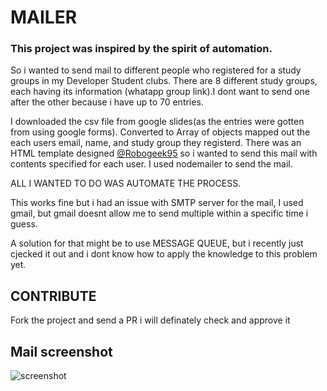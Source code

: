 # MAILER

### This project was inspired by the spirit of automation.
So i wanted to send mail to different people who registered for a study groups in my Developer Student clubs.
There are 8 different study groups, each having its information (whatapp group link).I dont want to send one after the other because i have up to 70 entries.

I downloaded the csv file from google slides(as the entries were gotten from using google forms). 
Converted to Array of objects 
mapped out the each users email, name, and study group they registerd.
There was an HTML template designed [@Robogeek95](https://github.com/Robogeek95) so i wanted to send this mail with contents specified for each user.
I used nodemailer to send the mail.


ALL I WANTED TO DO WAS AUTOMATE THE PROCESS.

This works fine but i had an issue with SMTP server for the mail, I used gmail, but gmail doesnt allow me to send multiple within a specific time i guess.

A solution for that might be to use MESSAGE QUEUE, but i recently just cjecked it out and i dont know how to apply the knowledge to this problem yet.

## CONTRIBUTE
 Fork the project and send a PR i will definately check and approve it

## Mail screenshot
![screenshot](https://github.com/phawazzzy/AUTO-MAILER/blob/main/studygroup%20template.jpeg)
